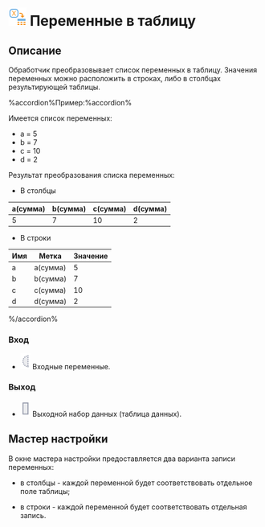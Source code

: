 # ![ ](../../media/app/icons/component-18/component-default-41.svg) Переменные в таблицу

## Описание

Обработчик преобразовывает список переменных в таблицу. Значения переменных можно расположить в строках, либо в столбцах результирующей таблицы.

%accordion%Пример:%accordion%

Имеется список переменных:

* a = 5
* b = 7
* c = 10
* d = 2

Результат преобразования списка переменных:

* В столбцы

| a(сумма) | b(сумма) | c(сумма) | d(сумма) |
| ---------- | ---------- | ---------- | ---------- |
| 5 | 7 | 10 | 2 |

* В строки

| Имя | Метка | Значение |
| ---------- | ---------- | ---------- |
| a | a(сумма) | 5 |
| b | b(сумма) | 7 |
| c | c(сумма) | 10 |
| d | d(сумма) | 2 |

%/accordion%

### Вход

* ![](../../media/app/icons/ports/optional-input-variable-inactive.svg) Входные переменные.

### Выход

* ![](../../media/app/icons/ports/table-inactive.svg) Выходной набор данных (таблица данных).

## Мастер настройки

В окне мастера настройки предоставляется два варианта записи переменных:

* в столбцы - каждой переменной будет соответствовать отдельное поле таблицы;

* в строки - каждой переменной будет соответствовать отдельная запись.
